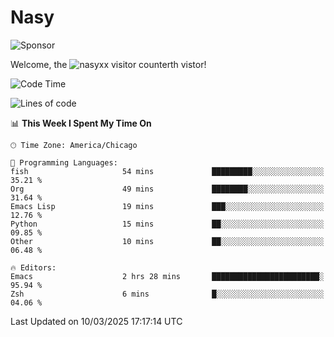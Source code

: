 # Nasy

<!--
<p align="center">
<img height="200" src="https://github-readme-stats.vercel.app/api?username=nasyxx&count_private=true&show_icons=true&theme=dracula&include_all_commits=true"/>
<img height="200" src="https://github-readme-stats.vercel.app/api/top-langs/?username=nasyxx&theme=dracula&hide=html,jupyter+notebook&count_private=true&show_icons=true"/>
</p>

  
----------------
-->

![Sponsor](https://img.shields.io/static/v1.svg?label=Sponsor&message=%E2%9D%A4&logo=GitHub&style=flat&color=pink)
 
Welcome, the ![nasyxx visitor counter](https://count.getloli.com/get/@nasyxx?theme=rule34)th vistor!
 
<!--START_SECTION:waka-->
![Code Time](http://img.shields.io/badge/Code%20Time-4%2C739%20hrs%2025%20mins-blue)

![Lines of code](https://img.shields.io/badge/From%20Hello%20World%20I%27ve%20Written-6.3%20million%20lines%20of%20code-blue)

📊 **This Week I Spent My Time On** 

```text
🕑︎ Time Zone: America/Chicago

💬 Programming Languages: 
fish                     54 mins             █████████░░░░░░░░░░░░░░░░   35.21 % 
Org                      49 mins             ████████░░░░░░░░░░░░░░░░░   31.64 % 
Emacs Lisp               19 mins             ███░░░░░░░░░░░░░░░░░░░░░░   12.76 % 
Python                   15 mins             ██░░░░░░░░░░░░░░░░░░░░░░░   09.85 % 
Other                    10 mins             ██░░░░░░░░░░░░░░░░░░░░░░░   06.48 % 

🔥 Editors: 
Emacs                    2 hrs 28 mins       ████████████████████████░   95.94 % 
Zsh                      6 mins              █░░░░░░░░░░░░░░░░░░░░░░░░   04.06 % 
```


 Last Updated on 10/03/2025 17:17:14 UTC
<!--END_SECTION:waka-->

<!-- ![visitors](https://visitor-badge.laobi.icu/badge?page_id=nasyxx.nasyxx) -->
